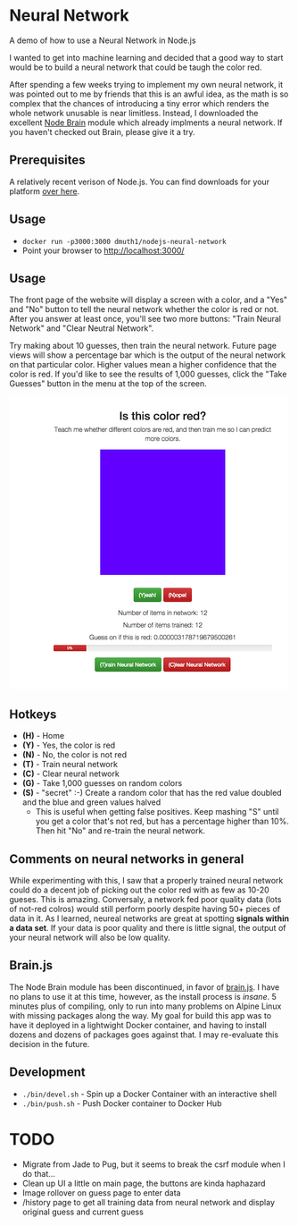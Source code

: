 # Neural Network

A demo of how to use a Neural Network in Node.js

I wanted to get into machine learning and decided that a good way to start would be to build a neural network that could be taugh the color red.

After spending a few weeks trying to implement my own neural network, it was pointed out to me by friends that this is an awful idea, as the math is so complex that the chances of introducing a tiny error which renders the whole network unusable is near limitless.  Instead, I downloaded the excellent [Node Brain](https://github.com/harthur/brain) module which already implments a neural network.  If you haven't checked out Brain, please give it a try.


## Prerequisites

A relatively recent verison of Node.js.  You can find downloads for your platform [over here](http://nodejs.org/download/).


## Usage

- `docker run -p3000:3000 dmuth1/nodejs-neural-network`
- Point your browser to [http://localhost:3000/](http://localhost:3000/)


## Usage

The front page of the website will display a screen with a color, and a "Yes" and "No" button to tell the neural network whether the color is red or not.  After you answer at least once, you'll see two more buttons: "Train Neural Network" and "Clear Neutral Network".

Try making about 10 guesses, then train the neural network.  Future page views will show a percentage bar which is the output of the neural network on that particular color.  Higher values mean a higher confidence that the color is red.  If you'd like to see the results of 1,000 guesses, click the "Take Guesses" button in the menu at the top of the screen.

![Front page](./img/frontpage.png) 


## Hotkeys

- **(H)** - Home
- **(Y)** - Yes, the color is red
- **(N)** - No, the color is not red
- **(T)** - Train neural network
- **(C)** - Clear neural network
- **(G)** - Take 1,000 guesses on random colors
- **(S)** - "secret" :-)  Create a random color that has the red value doubled and the blue and green values halved
    - This is useful when getting false positives.  Keep mashing "S" until you get a color that's not red, 
    	but has a percentage higher than 10%. Then hit "No" and re-train the neural network.



## Comments on neural networks in general

While experimenting with this, I saw that a properly trained neural network could do a decent job of picking out the color red with as few as 10-20 gueses.  This is amazing.  Conversaly, a network fed poor quality data (lots of not-red colros) would still perform poorly despite having 50+ pieces of data in it.  As I learned, neureal networks are great at spotting **signals within a data set**.  If your data is poor quality and there is little signal, the output of your neural network will also be low quality.


## Brain.js

The Node Brain module has been discontinued, in favor of <a href="https://github.com/BrainJS/brain.js">brain.js</a>.  I have no plans to use it at this time, however, as the install
process is _insane_.  5 minutes plus of compiling, only to run into many problems on Alpine
Linux with missing packages along the way.  My goal for build this app was to have it
deployed in a lightwight Docker container, and having to install dozens and dozens of packages
goes against that.  I may re-evaluate this decision in the future.


## Development

- `./bin/devel.sh` - Spin up a Docker Container with an interactive shell
- `./bin/push.sh` - Push Docker container to Docker Hub


# TODO

- Migrate from Jade to Pug, but it seems to break the csrf module when I do that...
- Clean up UI a little on main page, the buttons are kinda haphazard
- Image rollover on guess page to enter data
- /history page to get all training data from neural network and display original guess and current guess

